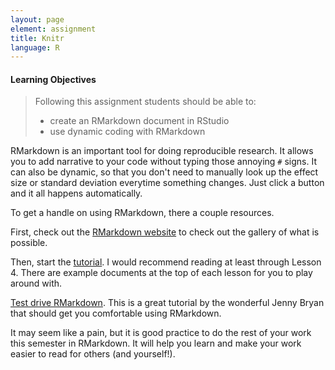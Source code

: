 ```yaml
---
layout: page
element: assignment
title: Knitr
language: R
---
```


#### Learning Objectives

> Following this assignment students should be able to:
>
> - create an RMarkdown document in RStudio
> - use dynamic coding with RMarkdown

RMarkdown is an important tool for doing reproducible research. It allows you to add narrative to your code without typing those annoying `#` signs. It can also be dynamic, so that you don't need to manually look up the effect size or standard deviation everytime something changes. Just click a button and it all happens automatically.

To get a handle on using RMarkdown, there a couple resources.

First, check out the [RMarkdown website](http://rmarkdown.rstudio.com/) to check out the gallery of what is possible.

Then, start the [tutorial](http://rmarkdown.rstudio.com/lesson-1.html). I would recommend reading at least through Lesson 4. There are example documents at the top of each lesson for you to play around with.

[Test drive RMarkdown](http://stat545.com/block007_first-use-rmarkdown.html). This is a great tutorial by the wonderful Jenny Bryan that should get you comfortable using RMarkdown.

It may seem like a pain, but it is good practice to do the rest of your work this semester in RMarkdown. It will help you learn and make your work easier to read for others (and yourself!).
